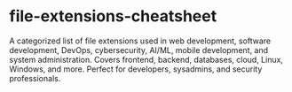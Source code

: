 # file-extensions-cheatsheet
A categorized list of file extensions used in web development, software development, DevOps, cybersecurity, AI/ML, mobile development, and system administration. Covers frontend, backend, databases, cloud, Linux, Windows, and more. Perfect for developers, sysadmins, and security professionals.
